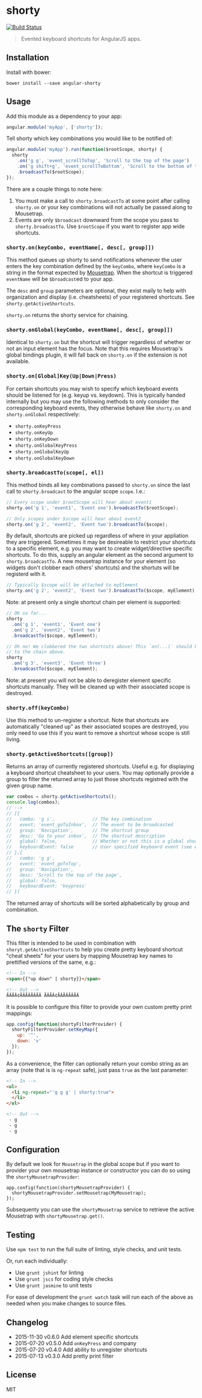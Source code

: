 
# shorty

[![Build Status](https://secure.travis-ci.org/jtrussell/angular-shorty.png?branch=master)](https://travis-ci.org/jtrussell/angular-shorty)

> Evented keyboard shortcuts for AngularJS apps.


## Installation

Install with bower:

```
bower install --save angular-shorty
```


## Usage

Add this module as a dependency to your app:

```javascript
angular.module('myApp', ['shorty']);
```

Tell shorty which key combinations you would like to be notified of:

```javascript
angular.module('myApp').run(function($rootScope, shorty) {
  shorty
    .on('g g', 'event_scrollToTop', 'Scroll to the top of the page')
    .on('g shift+g', 'event_scrollToBottom', 'Scroll to the bottom of the page')
    .broadcastTo($rootScope);
});
```

There are a couple things to note here:

1. You must make a call to `shorty.broadcastTo` at some point after calling
   `shorty.on` or your key combinations will not actually be passed along to
   Mousetrap.
2. Events are only `$broadcast` downward from the scope you pass to
   `shorty.broadcastTo`. Use `$rootScope` if you want to register app wide
   shortcuts.


### `shorty.on(keyCombo, eventName[, desc[, group]])`

This method queues up shorty to send notifications whenever the user
enters the key combination defined by the `keyCombo`, where `keyCombo` is a
string in the format expected by [Mousetrap][mousetrap]. When the shortcut is
triggered `eventName` will be `$broadcast`ed to your app.

The `desc` and `group` parameters are optional, they exist maily to help with
organization and display (i.e. cheatsheets) of your registered shortcuts. See
`shorty.getActiveShortcuts`.

`shorty.on` returns the shorty service for chaining.

### `shorty.onGlobal(keyCombo, eventName[, desc[, group]])`

Identical to `shorty.on` but the shortcut will trigger regardless of whether or
not an input element has the focus. Note that this requires Mousetrap's global
bindings plugin, it will fall back on `shorty.on` if the extension is not
available.


### `shorty.on[Global]Key(Up|Down|Press)`

For certain shortcuts you may wish to specify which keyboard events should be
listened for (e.g. keyup vs. keydown). This is typically handed internally but
you may use the following methods to only consider the corresponding keyboard
events, they otherwise behave like `shorty.on` and `shorty.onGlobal`
respectively:

- `shorty.onKeyPress`
- `shorty.onKeyUp`
- `shorty.onKeyDown`
- `shorty.onGlobalKeyPress`
- `shorty.onGlobalKeyUp`
- `shorty.onGlobalKeyDown`


### `shorty.broadcastTo(scope[, el])`

This method binds all key combinations passed to `shorty.on` since the last call
to `shorty.broadcast` to the angular scope `scope`. I.e.:

```javascript
// Every scope under $rootScope will hear about event1
shorty.on('g 1', 'event1', 'Event one').broadcastTo($rootScope);

// Only scopes under $scope will hear about event2
shorty.on('g 2', 'event2', 'Event two').broadcastTo($scope);
```

By default, shortcuts are picked up regardless of where in your appliation they
are triggered. Sometimes it may be desireable to restrict your shortcuts to a
specific element, e.g. you may want to create widget/directive specific
shortcuts. To do this, supply an angular element as the second argument to
`shorty.broadcastTo`. A new mousetrap instance for your element
(so widgets don't clobber each others' shortcuts) and the shortuts will be
registerd with it.

```javascript
// Typically $scope will be attached to myElement
shorty.on('g 2', 'event2', 'Event two').broadcastTo($scope, myElement);
```

Note: at present only a single shortcut chain per element is supported:

```javascript
// OK so far...
shorty
  .on('g 1', 'event1', 'Event one')
  .on('g 2', 'event2', 'Event two')
  .broadcastTo($scope, myElement);

// Oh no! We clobbered the two shortcuts above! This `on(...)` should be added
// to the chain above.
shorty
  .on('g 3', 'event3', 'Event three')
  .broadcastTo($scope, myElement);
```

Note: at present you will not be able to deregister element specific shortcuts
manually. They will be cleaned up with their associated scope is destroyed.

### `shorty.off(keyCombo)`

Use this method to un-register a shortcut. Note that shortcuts are automatically
"cleaned up" as their associated scopes are destroyed, you only need to use this
if you want to remove a shortcut whose scope is still living.

### `shorty.getActiveShortcuts([group])`

Returns an array of currently registered shortcuts. Useful e.g. for displaying a
keyboard shortcut cheatsheet to your users. You may optionally provide a group
to filter the returned array to just those shortcuts registred with the given
group name.

```javascript
var combos = shorty.getActiveShortcuts();
console.log(combos);
// -->
// [{
//   combo: 'g i',              // The key combination
//   event: 'event_goToInbox',  // The event to be broadcasted
//   group: 'Navigation',       // The shortcut group
//   desc: 'Go to your inbox',  // The shortcut description
//   global: false,             // Whether or not this is a global shortcut
//   keyboardEvent: false       // User specified keyboard event (see e.g. onKeyUp) if any, false otherwise
// },{
//   combo: 'g g',
//   event: 'event_goToTop',
//   group: 'Navigation',
//   desc: 'Scroll to the top of the page',
//   global: false,
//   keyboardEvent: 'keypress'
// }]
```

The returned array of shortcuts will be sorted alphabetically by group and
combination.


## The `shorty` Filter

This filter is intended to be used in combination with
`shoryt.getActiveShortcuts` to help you create pretty keyboard shortcut "cheat
sheets" for your users by mapping Mousetrap key names to prettified versions of
the same, e.g.:

```html
<!-- In -->
<span>{{"up down" | shorty}}</span>

<!-- Out -->
ÃÂÃÂ¢ÃÂÃÂÃÂÃÂ ÃÂÃÂ¢ÃÂÃÂÃÂÃÂ
```

It is possible to configure this filter to provide your own custom pretty print
mappings:

```javascript
app.config(function(shortyFilterProvider) {
  shortyFilterProvider.setKeyMap({
    up: '^',
    down: 'v'
  });
});
```

As a convenience, the filter can optionally return your combo string as an
array (note that is is `ng-repeat` safe), just pass `true` as the last
parameter:

```html
<!-- In -->
<ul>
  <li ng-repeat="'g g g' | shorty:true">
  </li>
</ul>

<!-- Out -->
 - g
 - g
 - g 
```


## Configuration

By default we look for `Mousetrap` in the global scope but if you want to
provider your own mousetrap instance or constructor you can do so using the
`shortyMousetrapProvider`:

```
app.config(function(shortyMousetrapProvider) {
  shortyMousetrapProvider.setMousetrap(MyMousetrap);
});
```

Subsequenty you can use the `shortyMousetrap` service to retrieve the active
Mousetrap with `shortyMousetrap.get()`.


## Testing

Use `npm test` to run the full suite of linting, style checks, and unit tests.

Or, run each individually:

- Use `grunt jshint` for linting
- Use `grunt jscs` for coding style checks
- Use `grunt jasmine` to unit tests

For ease of development the `grunt watch` task will run each of the above as
needed when you make changes to source files.


## Changelog

- 2015-11-30 v0.6.0 Add element specific shortcuts
- 2015-07-20 v0.5.0 Add `onKeyPress` and company
- 2015-07-20 v0.4.0 Add ability to unregister shortcuts
- 2015-07-13 v0.3.0 Add pretty print filter


## License

MIT

[mousetrap]: https://craig.is/killing/mice
